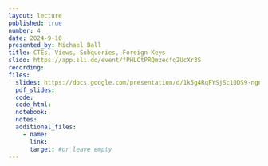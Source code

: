 ```yaml
---
layout: lecture
published: true
number: 4
date: 2024-9-10
presented_by: Michael Ball
title: CTEs, Views, Subqueries, Foreign Keys
slido: https://app.sli.do/event/fPHLCtPRQmzecfq2UcXr3S
recording:
files:
  slides: https://docs.google.com/presentation/d/1k5g4RqFYSjSc10DS9-ngn9T2aosCe1UTueNBOaza6Es/edit#slide=id.g2422922f415_1_13
  pdf_slides:
  code:
  code_html:
  notebook:
  notes:
  additional_files:
    - name:
      link:
      target: #or leave empty
---
```

